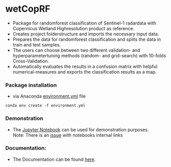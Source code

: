 # wetCopRF

* Package for randomforest classification of Sentinel-1 radardata with Copernicus Wetland Highresolution product as reference. 
* Creates project folderstructure and imports the necessary  input data. 
* Prepares the data for randomforest classification and splits the data in train and test samples.
* The users can choose between two different validation- and hyperparametertuning methods (random- and grid-search) with 10-folds Cross-Validation. 
* Automatically evaluates the results in a confusion matrix with helpful numerical-measures and exports the classification results as a map.

### Package installation 
* via Anaconda [environment.yml] file
```
conda env create -f environment.yml
```


### Demonstration
* The [Jupyter Notebook] can be used for demonstration purposes. <br>Note: There is an [issue] with notebooks internal links 


### Documentation:
* The Documentation can be found [here].


[environment.yml]: https://github.com/Henno-hash/WetCopRF/blob/master/environment.yml

[Jupyter Notebook]: https://github.com/Henno-hash/wetCopRF/blob/53eef00c7309aecb383e306b71d2d8af0a5925ac/wetCopRF/Showcase.ipynb

[here]: http://wetcoprf.readthedocs.io/

[issue]: https://github.com/microsoft/vscode-jupyter/issues/1330#issuecomment-789150166
